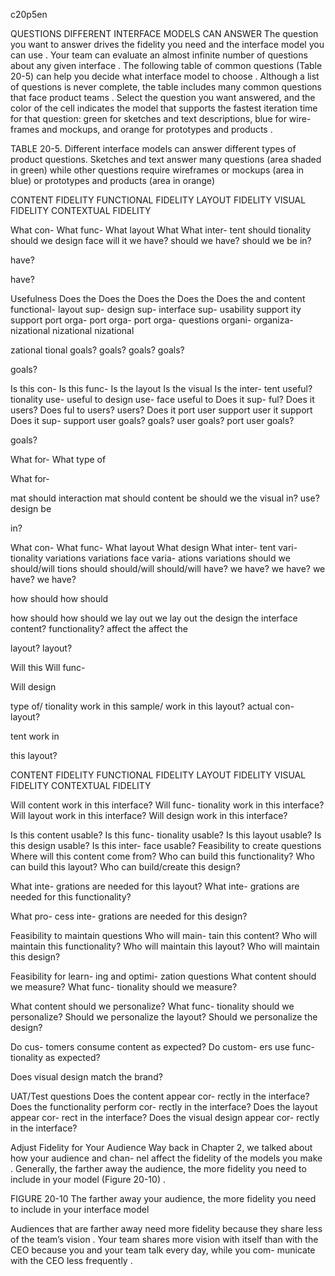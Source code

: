 c20p5en

QUESTIONS DIFFERENT INTERFACE MODELS CAN ANSWER
The question you want to answer drives the fidelity you need and the interface model you can use . Your team can evaluate an almost infinite number of questions about any given interface .
The following table of common questions (Table 20-5) can help you decide what interface model to choose . Although a list of questions is never complete, the table includes many common questions that face product teams . Select the question you want answered, and the color of the cell indicates the model that supports the fastest iteration time for that question: green for sketches and text descriptions, blue for wire- frames and mockups, and orange for prototypes and products .


TABLE 20-5. Different interface models can answer different types of product questions. Sketches and text answer many questions (area shaded in green) while other questions require wireframes or mockups (area in blue) or prototypes and products (area in orange)



CONTENT FIDELITY
FUNCTIONAL FIDELITY
LAYOUT FIDELITY
VISUAL FIDELITY
CONTEXTUAL FIDELITY


What con-
What func-
What layout
What
What inter-
tent should
tionality
should we
design
face will it
we have?
should we
have?
should we
be in?


have?


have?


Usefulness
Does the
Does the
Does the
Does the
Does the
and
content
functional-
layout sup-
design sup-
interface sup-
usability
support
ity support
port orga-
port orga-
port orga-
questions
organi-
organiza-
nizational
nizational
nizational


zational
tional goals?
goals?
goals?
goals?


goals?










Is this con-
Is this func-
Is the layout
Is the visual
Is the inter-
tent useful?
tionality use-
useful to
design use-
face useful to
Does it sup-
ful? Does it
users? Does
ful to users?
users? Does it
port user
support user
it support
Does it sup-
support user
goals?
goals?
user goals?
port user
goals?






goals?




What for-
What type of


What for-


mat should
interaction
mat should
content be
should we
the visual
in?
use?
design be




in?


What con-
What func-
What layout
What design
What inter-
tent vari-
tionality
variations
variations
face varia-
ations
variations
should we
should/will
tions should
should/will
should/will
have?
we have?
we have?
we have?
we have?








how should
how should


how should
how should
we lay out
we lay out
the design
the interface
content?
functionality?
affect the
affect the




layout?
layout?


Will this
Will func-


Will design


type of/
tionality
work in this
sample/
work in this
layout?
actual con-
layout?


tent work in




this layout?









CONTENT FIDELITY
FUNCTIONAL FIDELITY
LAYOUT FIDELITY
VISUAL FIDELITY
CONTEXTUAL FIDELITY


Will content work in this interface?
Will func- tionality work in this interface?
Will layout work in this interface?
Will design work in this interface?




Is this content usable?
Is this func- tionality usable?
Is this layout usable?
Is this design usable?
Is this inter- face usable?
Feasibility to create questions
Where will this content come from?
Who can build this functionality?
Who can build this layout?
Who can build/create this design?




What inte- grations are needed for this layout?
What inte- grations are needed for this
functionality?


What pro- cess inte- grations are needed for this design?


Feasibility to maintain questions
Who will main- tain this content?
Who will maintain this functionality?
Who will maintain this layout?
Who will maintain this design?


Feasibility for learn- ing and optimi- zation questions
What content should we measure?
What func- tionality should we measure?








What content should we personalize?
What func- tionality should we personalize?
Should we personalize the layout?
Should we personalize the design?




Do cus- tomers consume content as expected?
Do custom- ers use func- tionality as expected?


Does visual design match the brand?


UAT/Test questions
Does the content appear cor- rectly in the interface?
Does the functionality perform cor- rectly in the interface?
Does the layout appear cor- rect in the interface?
Does the visual design appear cor- rectly in the interface?





Adjust Fidelity for Your Audience
Way  back in Chapter 2, we talked about how your audience and chan-  nel affect the fidelity of the models you make . Generally, the farther away the audience, the more fidelity you need to include in your model (Figure 20-10) .

FIGURE 20-10
The farther away your audience, the more fidelity you need to include in your interface model

Audiences that are farther away need more fidelity because they share less of the team’s vision . Your team shares more vision with itself than with the CEO because you and your team talk every day, while you com- municate with the CEO less frequently .

